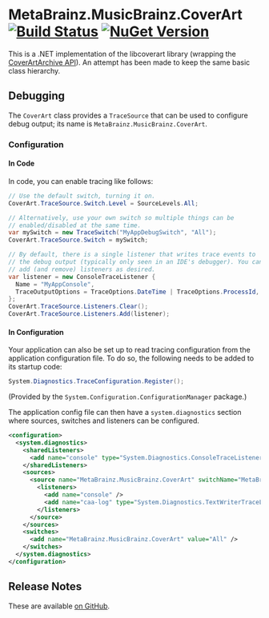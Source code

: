 # MetaBrainz.MusicBrainz.CoverArt [![Build Status][CI-S]][CI-L] [![NuGet Version][NuGet-S]][NuGet-L]

This is a .NET implementation of the libcoverart library (wrapping the
[CoverArtArchive API][api-reference]).
An attempt has been made to keep the same basic class hierarchy.

[CI-S]: https://github.com/Zastai/MetaBrainz.MusicBrainz.CoverArt/actions/workflows/build.yml/badge.svg
[CI-L]: https://github.com/Zastai/MetaBrainz.MusicBrainz.CoverArt/actions/workflows/build.yml

[NuGet-S]: https://img.shields.io/nuget/v/MetaBrainz.MusicBrainz.CoverArt
[NuGet-L]: https://www.nuget.org/packages/MetaBrainz.MusicBrainz.CoverArt

[api-reference]: https://musicbrainz.org/doc/Cover_Art_Archive/API

## Debugging

The `CoverArt` class provides a `TraceSource` that can be used to
configure debug output; its name is `MetaBrainz.MusicBrainz.CoverArt`.

### Configuration

#### In Code

In code, you can enable tracing like follows:

```cs
// Use the default switch, turning it on.
CoverArt.TraceSource.Switch.Level = SourceLevels.All;

// Alternatively, use your own switch so multiple things can be
// enabled/disabled at the same time.
var mySwitch = new TraceSwitch("MyAppDebugSwitch", "All");
CoverArt.TraceSource.Switch = mySwitch;

// By default, there is a single listener that writes trace events to
// the debug output (typically only seen in an IDE's debugger). You can
// add (and remove) listeners as desired.
var listener = new ConsoleTraceListener {
  Name = "MyAppConsole",
  TraceOutputOptions = TraceOptions.DateTime | TraceOptions.ProcessId,
};
CoverArt.TraceSource.Listeners.Clear();
CoverArt.TraceSource.Listeners.Add(listener);
```

#### In Configuration

Your application can also be set up to read tracing configuration from
the application configuration file. To do so, the following needs to be
added to its startup code:

```cs
System.Diagnostics.TraceConfiguration.Register();
```

(Provided by the `System.Configuration.ConfigurationManager` package.)

The application config file can then have a `system.diagnostics` section
where sources, switches and listeners can be configured.

```xml
<configuration>
  <system.diagnostics>
    <sharedListeners>
      <add name="console" type="System.Diagnostics.ConsoleTraceListener" traceOutputOptions="DateTime,ProcessId" />
    </sharedListeners>
    <sources>
      <source name="MetaBrainz.MusicBrainz.CoverArt" switchName="MetaBrainz.MusicBrainz.CoverArt">
        <listeners>
          <add name="console" />
          <add name="caa-log" type="System.Diagnostics.TextWriterTraceListener" initializeData="caa.log" />
        </listeners>
      </source>
    </sources>
    <switches>
      <add name="MetaBrainz.MusicBrainz.CoverArt" value="All" />
    </switches>
  </system.diagnostics>
</configuration>
```

## Release Notes

These are available [on GitHub][release-notes].

[release-notes]: https://github.com/Zastai/MetaBrainz.MusicBrainz.CoverArt/releases
